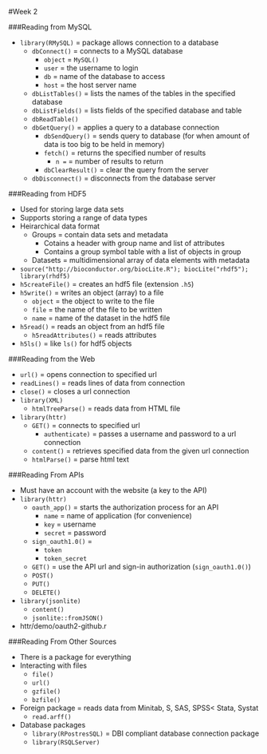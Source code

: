 #Week 2

###Reading from MySQL
* `library(RMySQL)` = package allows connection to a database
  * `dbConnect()` = connects to a MySQL database
    * `object` = `MySQL()`
    * `user` = the username to login
    * `db` = name of the database to access
    * `host` = the host server name
  * `dbListTables()` = lists the names of the tables in the specified database  
  * `dbListFields()` = lists fields of the specified database and table
  * `dbReadTable()`
  * `dbGetQuery()` = applies a query to a database connection
    * `dbSendQuery()` = sends query to database (for when amount of data is too big to be held in memory)
    * `fetch()` = returns the specified number of results
      * `n =` = number of results to return
    * `dbClearResult()` = clear the query from the server
  * `dbDisconnect()` = disconnects from the database server

###Reading from HDF5
* Used for storing large data sets
* Supports storing a range of data types
* Heirarchical data format
  * Groups = contain data sets and metadata
    * Cotains a header with group name and list of attributes
    * Contains a group symbol table with a list of objects in group
  * Datasets = multidimensional array of data elements with metadata
* `source("http://bioconductor.org/biocLite.R"); biocLite("rhdf5"); library(rhdf5)`
* `h5createFile()` = creates an hdf5 file (extension `.h5`)
* `h5write()` = writes an object (array) to a file
  * `object` = the object to write to the file
  * `file` = the name of the file to be written
  * `name` = name of the dataset in the hdf5 file
* `h5read()` = reads an object from an hdf5 file
  * `h5readAttributes()` = reads attributes
* `h5ls()` = like `ls()` for hdf5 objects

###Reading from the Web
* `url()` = opens connection to specified url
* `readLines()` = reads lines of data from connection
* `close()` = closes a url connection
* `library(XML)`
  * `htmlTreeParse()` = reads data from HTML file
* `library(httr)`
  * `GET()` = connects to specified url
    * `authenticate)` = passes a username and password to a url connection
  * `content()` = retrieves specified data from the given url connection
  * `htmlParse()` = parse html text

###Reading From APIs
* Must have an account with the website (a key to the API)
* `library(httr)`
  * `oauth_app()` = starts the authorization process for an API
    * `name` = name of application (for convenience)
    * `key` = username
    * `secret` = password
  * `sign_oauth1.0()` =
    * `token`
    * `token_secret`
  * `GET()` = use the API url and sign-in authorization (`sign_oauth1.0()`)
  * `POST()`
  * `PUT()`
  * `DELETE()`
* `library(jsonlite)`
  * `content()`
  * `jsonlite::fromJSON()`
* httr/demo/oauth2-github.r

###Reading From Other Sources
* There is a package for everything
* Interacting with files
  * `file()`
  * `url()`
  * `gzfile()`
  * `bzfile()`
* Foreign package = reads data from Minitab, S, SAS, SPSS< Stata, Systat
  * `read.arff()`
* Database packages
  * `library(RPostresSQL)` = DBI compliant database connection package
  * `library(RSQLServer)`
